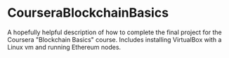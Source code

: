 # CourseraBlockchainBasics
A hopefully helpful description of how to complete the final project for the Coursera "Blockchain Basics" course. Includes installing VirtualBox with a Linux vm and running Ethereum nodes.
